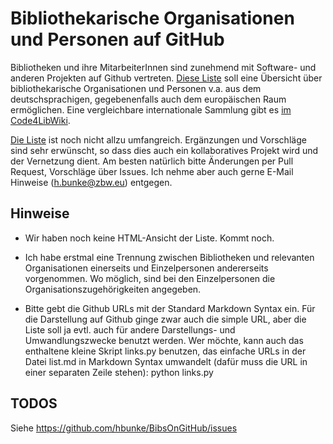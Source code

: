 Bibliothekarische Organisationen und Personen auf GitHub
========================================================

Bibliotheken und ihre MitarbeiterInnen sind zunehmend mit Software- und anderen
Projekten auf Github vertreten. [Diese Liste](list.md) soll eine Übersicht über
bibliothekarische Organisationen und Personen v.a. aus dem deutschsprachigen,
gegebenenfalls auch dem europäischen Raum ermöglichen. Eine vergleichbare
internationale Sammlung gibt es [im Code4LibWiki](http://wiki.code4lib.org/Libraries_Sharing_Code).

[Die Liste](list.md) ist noch nicht allzu umfangreich. Ergänzungen und Vorschläge sind
sehr erwünscht, so dass dies auch ein kollaboratives Projekt wird und der
Vernetzung dient. Am besten natürlich bitte Änderungen per Pull Request,
Vorschläge über Issues. Ich nehme aber auch gerne E-Mail Hinweise
(h.bunke@zbw.eu) entgegen.


Hinweise
--------

-   Wir haben noch keine HTML-Ansicht der Liste. Kommt noch.

-   Ich habe erstmal eine Trennung zwischen Bibliotheken und relevanten Organisationen
    einerseits und Einzelpersonen andererseits vorgenommen. Wo möglich, sind
    bei den Einzelpersonen die Organisationszugehörigkeiten angegeben.

-   Bitte gebt die Github URLs mit der Standard Markdown Syntax ein. Für die
    Darstellung auf Github ginge zwar auch die simple URL, aber die Liste soll
    ja evtl. auch für andere Darstellungs- und Umwandlungszwecke benutzt
    werden. Wer möchte, kann auch das enthaltene kleine Skript links.py
    benutzen, das einfache URLs in der Datei list.md in Markdown Syntax
    umwandelt (dafür muss die URL in einer separaten Zeile stehen):
        python links.py


TODOS
-----

Siehe https://github.com/hbunke/BibsOnGitHub/issues






